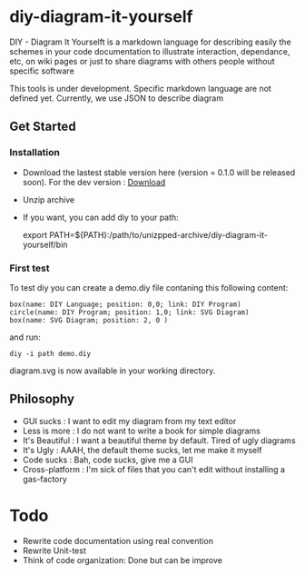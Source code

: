diy-diagram-it-yourself
=======================

DIY - Diagram It Yourselft is a markdown language for describing easily the schemes in your code documentation to illustrate interaction, dependance, etc, on wiki pages or just to share diagrams with others people without specific software

This tools is under development. Specific markdown language are not defined yet. Currently, we use JSON to
describe diagram

## Get Started

### Installation

* Download the lastest stable version here (version = 0.1.0 will be released soon). For the dev version : [Download](https://github.com/rdroro/diy-diagram-it-yourself/archive/master.zip)
* Unzip archive
* If you want, you can add diy to your path:

    export PATH=${PATH}:/path/to/unizpped-archive/diy-diagram-it-yourself/bin

### First test

To test diy you can create a demo.diy file contaning this following content:

    box(name: DIY Language; position: 0,0; link: DIY Program)
    circle(name: DIY Program; position: 1,0; link: SVG Diagram)
    box(name: SVG Diagram; position: 2, 0 )

and run:

    diy -i path demo.diy

diagram.svg is now available in your working directory.



## Philosophy

+ GUI sucks : I want to edit my diagram from my text editor
+ Less is more : I do not want to write a book for simple diagrams
+ It's Beautiful : I want a beautiful theme by default. Tired of ugly diagrams
+ It's Ugly : AAAH, the default theme sucks, let me make it myself
+ Code sucks : Bah, code sucks, give me a GUI
+ Cross-platform : I'm sick of files that you can't edit without installing a gas-factory

# Todo

* Rewrite code documentation using real convention
* Rewrite Unit-test
* Think of code organization: Done but can be improve


